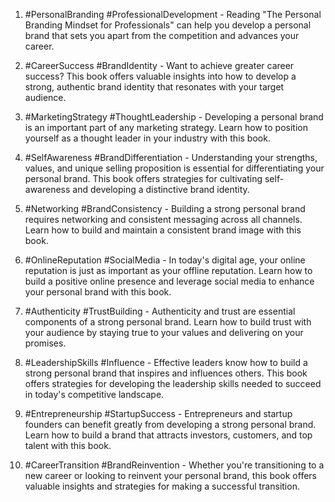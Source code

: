 1. #PersonalBranding #ProfessionalDevelopment - Reading "The Personal Branding Mindset for Professionals" can help you develop a personal brand that sets you apart from the competition and advances your career.

2. #CareerSuccess #BrandIdentity - Want to achieve greater career success? This book offers valuable insights into how to develop a strong, authentic brand identity that resonates with your target audience.

3. #MarketingStrategy #ThoughtLeadership - Developing a personal brand is an important part of any marketing strategy. Learn how to position yourself as a thought leader in your industry with this book.

4. #SelfAwareness #BrandDifferentiation - Understanding your strengths, values, and unique selling proposition is essential for differentiating your personal brand. This book offers strategies for cultivating self-awareness and developing a distinctive brand identity.

5. #Networking #BrandConsistency - Building a strong personal brand requires networking and consistent messaging across all channels. Learn how to build and maintain a consistent brand image with this book.

6. #OnlineReputation #SocialMedia - In today's digital age, your online reputation is just as important as your offline reputation. Learn how to build a positive online presence and leverage social media to enhance your personal brand with this book.

7. #Authenticity #TrustBuilding - Authenticity and trust are essential components of a strong personal brand. Learn how to build trust with your audience by staying true to your values and delivering on your promises.

8. #LeadershipSkills #Influence - Effective leaders know how to build a strong personal brand that inspires and influences others. This book offers strategies for developing the leadership skills needed to succeed in today's competitive landscape.

9. #Entrepreneurship #StartupSuccess - Entrepreneurs and startup founders can benefit greatly from developing a strong personal brand. Learn how to build a brand that attracts investors, customers, and top talent with this book.

10. #CareerTransition #BrandReinvention - Whether you're transitioning to a new career or looking to reinvent your personal brand, this book offers valuable insights and strategies for making a successful transition.


